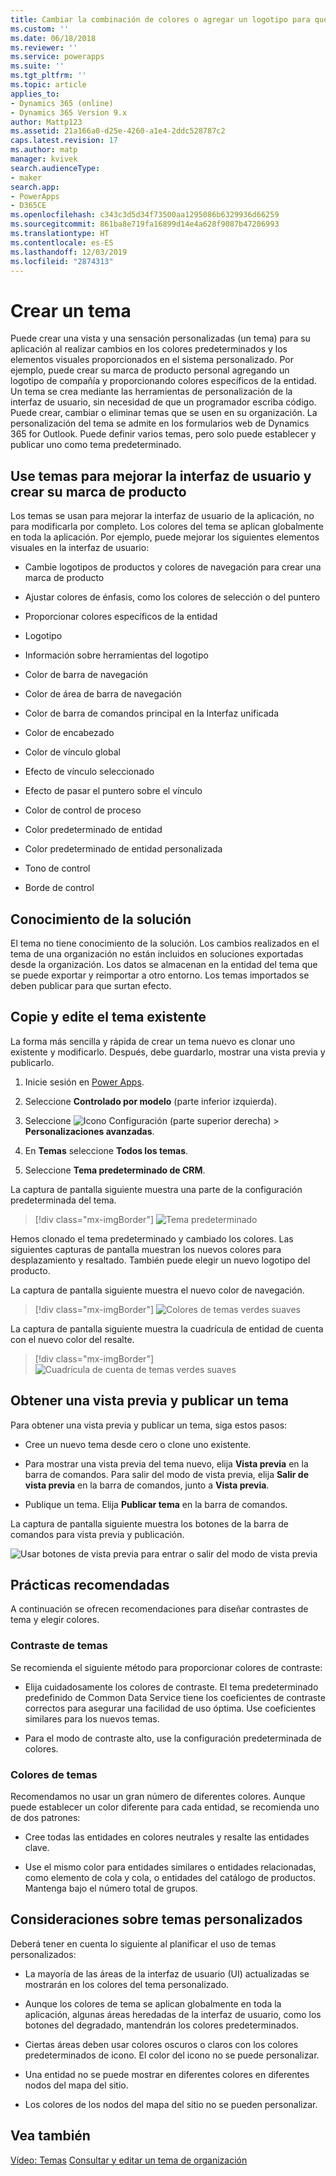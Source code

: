 ```yaml
---
title: Cambiar la combinación de colores o agregar un logotipo para que coincida con la marca de la organización | MicrosoftDocs
ms.custom: ''
ms.date: 06/18/2018
ms.reviewer: ''
ms.service: powerapps
ms.suite: ''
ms.tgt_pltfrm: ''
ms.topic: article
applies_to:
- Dynamics 365 (online)
- Dynamics 365 Version 9.x
author: Mattp123
ms.assetid: 21a166a0-d25e-4260-a1e4-2ddc528787c2
caps.latest.revision: 17
ms.author: matp
manager: kvivek
search.audienceType:
- maker
search.app:
- PowerApps
- D365CE
ms.openlocfilehash: c343c3d5d34f73500aa1295086b6329936d66259
ms.sourcegitcommit: 861ba8e719fa16899d14e4a628f9087b47206993
ms.translationtype: HT
ms.contentlocale: es-ES
ms.lasthandoff: 12/03/2019
ms.locfileid: "2874313"
---
```

# <a name="create-a-theme"></a>Crear un tema

Puede crear una vista y una sensación personalizadas (un tema) para su aplicación al realizar cambios en los colores predeterminados y los elementos visuales proporcionados en el sistema personalizado. Por ejemplo, puede crear su marca de producto personal agregando un logotipo de compañía y proporcionando colores específicos de la entidad. Un tema se crea mediante las herramientas de personalización de la interfaz de usuario, sin necesidad de que un programador escriba código. Puede crear, cambiar o eliminar temas que se usen en su organización. La personalización del tema se admite en los formularios web de Dynamics 365 for Outlook. Puede definir varios temas, pero solo puede establecer y publicar uno como tema predeterminado.  
  
<a name="UseThemes"></a>   
## <a name="use-themes-to-enhance-the-user-interface-and-create-your-product-branding"></a>Use temas para mejorar la interfaz de usuario y crear su marca de producto  
 Los temas se usan para mejorar la interfaz de usuario de la aplicación, no para modificarla por completo. Los colores del tema se aplican globalmente en toda la aplicación. Por ejemplo, puede mejorar los siguientes elementos visuales en la interfaz de usuario:  
  
-   Cambie logotipos de productos y colores de navegación para crear una marca de producto  
  
-   Ajustar colores de énfasis, como los colores de selección o del puntero  
  
-   Proporcionar colores específicos de la entidad  
    
-   Logotipo  
  
-   Información sobre herramientas del logotipo  
  
-   Color de barra de navegación  
  
-   Color de área de barra de navegación

-   Color de barra de comandos principal en la Interfaz unificada
  
-   Color de encabezado  
  
-   Color de vínculo global  
  
-   Efecto de vínculo seleccionado  
  
-   Efecto de pasar el puntero sobre el vínculo  
  
-   Color de control de proceso  
  
-   Color predeterminado de entidad  
  
-   Color predeterminado de entidad personalizada  
  
-   Tono de control  
  
-   Borde de control  
  
<a name="Solution"></a>   
## <a name="solution-awareness"></a>Conocimiento de la solución  
 El tema no tiene conocimiento de la solución. Los cambios realizados en el tema de una organización no están incluidos en soluciones exportadas desde la organización. Los datos se almacenan en la entidad del tema que se puede exportar y reimportar a otro entorno. Los temas importados se deben publicar para que surtan efecto.  
  
<a name="CloneAlter"></a>   
## <a name="copy-and-alter-the-existing-theme"></a>Copie y edite el tema existente  
 La forma más sencilla y rápida de crear un tema nuevo es clonar uno existente y modificarlo. Después, debe guardarlo, mostrar una vista previa y publicarlo. 
 
1.  Inicie sesión en [Power Apps](https://make.powerapps.com/?utm_source=padocs&utm_medium=linkinadoc&utm_campaign=referralsfromdoc).

2.  Seleccione **Controlado por modelo** (parte inferior izquierda). 

3.  Seleccione ![Icono Configuración](../model-driven-apps/media/powerapps-gear.png) (parte superior derecha) > **Personalizaciones avanzadas**. 

4. En **Temas** seleccione **Todos los temas**. 

5. Seleccione **Tema predeterminado de CRM**. 

La captura de pantalla siguiente muestra una parte de la configuración predeterminada del tema.  

> [!div class="mx-imgBorder"] 
> ![Tema predeterminado](media/default-theme.png) 
  
 Hemos clonado el tema predeterminado y cambiado los colores. Las siguientes capturas de pantalla muestran los nuevos colores para desplazamiento y resaltado. También puede elegir un nuevo logotipo del producto.  
  
 La captura de pantalla siguiente muestra el nuevo color de navegación.  
 
 > [!div class="mx-imgBorder"] 
 > ![Colores de temas verdes suaves](media/theme-gentle-green.png "Colores de temas verdes suaves")  
  
 La captura de pantalla siguiente muestra la cuadrícula de entidad de cuenta con el nuevo color del resalte.  
 
 > [!div class="mx-imgBorder"] 
 > ![Cuadrícula de cuenta de temas verdes suaves](media/themes-gentle-green-account-grid.png "Cuadrícula de cuenta de temas verdes suaves")  
  
<a name="Publish"></a>   
## <a name="preview-and-publish-a-theme"></a>Obtener una vista previa y publicar un tema  
 Para obtener una vista previa y publicar un tema, siga estos pasos:  
  
-   Cree un nuevo tema desde cero o clone uno existente.  
  
-   Para mostrar una vista previa del tema nuevo, elija **Vista previa** en la barra de comandos. Para salir del modo de vista previa, elija **Salir de vista previa** en la barra de comandos, junto a **Vista previa**.  
  
-   Publique un tema. Elija **Publicar tema** en la barra de comandos.  
  
 La captura de pantalla siguiente muestra los botones de la barra de comandos para vista previa y publicación.  
  
 ![Usar botones de vista previa para entrar o salir del modo de vista previa](media/themes-preview-buttons.PNG "Usar botones de vista previa para entrar o salir del modo de vista previa")  
  
<a name="BestPracticies"></a>   
## <a name="best-practices"></a>Prácticas recomendadas  
 A continuación se ofrecen recomendaciones para diseñar contrastes de tema y elegir colores.  
  
### <a name="theme-contrast"></a>Contraste de temas  
 Se recomienda el siguiente método para proporcionar colores de contraste:  
  
-   Elija cuidadosamente los colores de contraste. El tema predeterminado predefinido de Common Data Service tiene los coeficientes de contraste correctos para asegurar una facilidad de uso óptima. Use coeficientes similares para los nuevos temas.  
  
-   Para el modo de contraste alto, use la configuración predeterminada de colores.  
  
### <a name="theme-colors"></a>Colores de temas  
 Recomendamos no usar un gran número de diferentes colores. Aunque puede establecer un color diferente para cada entidad, se recomienda uno de dos patrones:  
  
-   Cree todas las entidades en colores neutrales y resalte las entidades clave.  
  
-   Use el mismo color para entidades similares o entidades relacionadas, como elemento de cola y cola, o entidades del catálogo de productos. Mantenga bajo el número total de grupos.  
  
<a name="Considerations"></a>   
## <a name="custom-theme-considerations"></a>Consideraciones sobre temas personalizados  
 Deberá tener en cuenta lo siguiente al planificar el uso de temas personalizados:  
  
-   La mayoría de las áreas de la interfaz de usuario (UI) actualizadas se mostrarán en los colores del tema personalizado.  
  
-   Aunque los colores de tema se aplican globalmente en toda la aplicación, algunas áreas heredadas de la interfaz de usuario, como los botones del degradado, mantendrán los colores predeterminados.  
  
-   Ciertas áreas deben usar colores oscuros o claros con los colores predeterminados de icono. El color del icono no se puede personalizar.  
  
-   Una entidad no se puede mostrar en diferentes colores en diferentes nodos del mapa del sitio.  
  
-   Los colores de los nodos del mapa del sitio no se pueden personalizar.  
  
## <a name="see-also"></a>Vea también  
         
 [Vídeo: Temas](https://go.microsoft.com/fwlink/p/?LinkId=529568) [Consultar y editar un tema de organización](https://docs.microsoft.com/dynamics365/customer-engagement/developer/customize-dev/query-and-edit-an-organization-theme)

